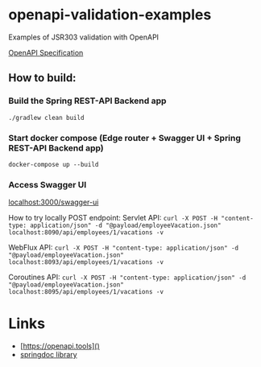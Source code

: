 # openapi-validation-examples
Examples of JSR303 validation with OpenAPI

[OpenAPI Specification](https://swagger.io/docs/specification/about/)

## How to build:
### Build the Spring REST-API Backend app
`./gradlew clean build`

### Start docker compose (Edge router + Swagger UI + Spring REST-API Backend app)
`docker-compose up --build`

### Access Swagger UI
[localhost:3000/swagger-ui](localhost:3000/swagger-ui)

How to try locally POST endpoint:
Servlet API:
`curl -X POST -H "content-type: application/json" -d "@payload/employeeVacation.json" localhost:8090/api/employees/1/vacations -v`

WebFlux API:
`curl -X POST -H "content-type: application/json" -d "@payload/employeeVacation.json" localhost:8093/api/employees/1/vacations -v`

Coroutines API:
`curl -X POST -H "content-type: application/json" -d "@payload/employeeVacation.json" localhost:8095/api/employees/1/vacations -v`


# Links
- [https://openapi.tools]()
- [springdoc library](https://github.com/springdoc/springdoc-openapi)
